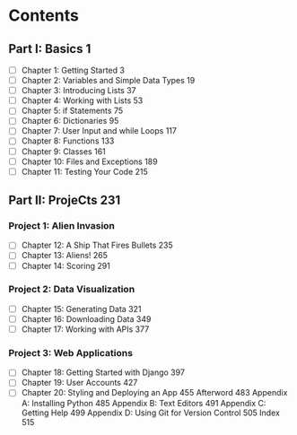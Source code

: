 # Contents

## Part I: **Basics** 1

- [ ] Chapter 1: Getting Started  3
- [ ] Chapter 2: Variables and Simple Data Types 19
- [ ] Chapter 3: Introducing Lists 37
- [ ] Chapter 4: Working with Lists 53
- [ ] Chapter 5: if Statements 75
- [ ] Chapter 6: Dictionaries 95
- [ ] Chapter 7: User Input and while Loops 117
- [ ] Chapter 8: Functions  133
- [ ] Chapter 9: Classes 161
- [ ] Chapter 10: Files and Exceptions 189
- [ ] Chapter 11: Testing Your Code 215

## Part II: ProjeCts 231

### Project 1: Alien Invasion

- [ ] Chapter 12: A Ship That Fires Bullets 235
- [ ] Chapter 13: Aliens! 265
- [ ] Chapter 14: Scoring  291

### Project 2: Data Visualization

- [ ] Chapter 15: Generating Data 321
- [ ] Chapter 16: Downloading Data 349
- [ ] Chapter 17: Working with APIs 377

### Project 3: Web Applications

- [ ] Chapter 18: Getting Started with Django 397
- [ ] Chapter 19: User Accounts 427
- [ ] Chapter 20: Styling and Deploying an App  455
Afterword 483
Appendix A: Installing Python  485
Appendix B: Text Editors 491
Appendix C: Getting Help  499
Appendix D: Using Git for Version Control 505
Index  515
